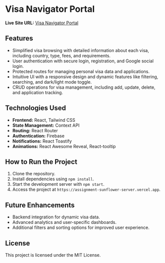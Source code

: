 # Visa Navigator Portal

**Live Site URL:** [Visa Navigator Portal](https://assignment-10-sunflower-533f0.web.app/)

## Features
- Simplified visa browsing with detailed information about each visa, including country, type, fees, and requirements.
- User authentication with secure login, registration, and Google social login.
- Protected routes for managing personal visa data and applications.
- Intuitive UI with a responsive design and dynamic features like filtering, searching, and dark/light mode toggle.
- CRUD operations for visa management, including add, update, delete, and application tracking.

## Technologies Used
- **Frontend:** React, Tailwind CSS
- **State Management:** Context API
- **Routing:** React Router
- **Authentication:** Firebase
- **Notifications:** React Toastify
- **Animations:** React Awesome Reveal, React-tooltip

## How to Run the Project
1. Clone the repository.
2. Install dependencies using `npm install`.
3. Start the development server with `npm start`.
4. Access the project at `https://assignment-sunflower-server.vercel.app`.

## Future Enhancements
- Backend integration for dynamic visa data.
- Advanced analytics and user-specific dashboards.
- Additional filters and sorting options for improved user experience.

## License
This project is licensed under the MIT License.
